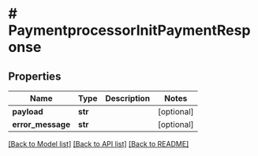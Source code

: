 # # PaymentprocessorInitPaymentResponse


## Properties 


Name | Type | Description | Notes
------------ | ------------- | ------------- | -------------
**payload**| **str** |   | [optional]
**error_message**| **str** |   | [optional]


[[Back to Model list]](../../README.md#models) [[Back to API list]](../../README.md#endpoints) [[Back to README]](../../README.md)

